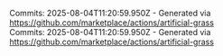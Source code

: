Commits: 2025-08-04T11:20:59.950Z - Generated via https://github.com/marketplace/actions/artificial-grass
<br>
Commits: 2025-08-04T11:20:59.950Z - Generated via https://github.com/marketplace/actions/artificial-grass
<br>
